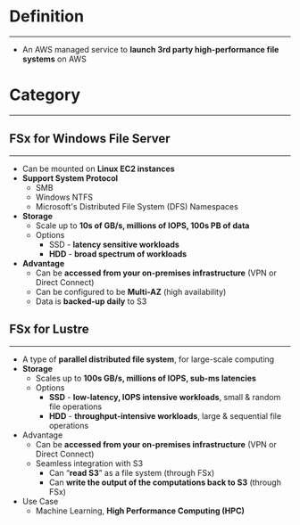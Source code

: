 # Definition
---

* An AWS managed service to **launch 3rd party high-performance file systems** on AWS

# Category
---

## FSx for Windows File Server
---

* Can be mounted on **Linux EC2 instances**
* **Support System Protocol**
	* SMB
	* Windows NTFS
	* Microsoft's Distributed File System (DFS) Namespaces
* **Storage** 
	* Scale up to **10s of GB/s, millions of IOPS, 100s PB of data**
	* Options
		* SSD - **latency sensitive workloads**
		* **HDD** - **broad spectrum of workloads**
* **Advantage**
	* Can be **accessed from your on-premises infrastructure** (VPN or Direct Connect)
	* Can be configured to be **Multi-AZ** (high availability)
	* Data is **backed-up daily** to S3

## FSx for Lustre
---

* A type of **parallel distributed file system**, for large-scale computing
* **Storage**
	* Scales up to **100s GB/s, millions of IOPS, sub-ms latencies**
	* Options
		* **SSD** - **low-latency, IOPS intensive workloads**, small & random file operations
		* **HDD** - **throughput-intensive workloads**, large & sequential file operations
* Advantage
	* Can be **accessed from your on-premises infrastructure** (VPN or Direct Connect)
	* Seamless integration with S3
		* Can “**read S3**” as a file system (through FSx)
		* Can **write the output of the computations back to S3** (through FSx)
* Use Case
	* Machine Learning, **High Performance Computing (HPC)**